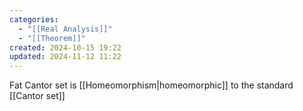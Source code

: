 ```yaml
---
categories:
  - "[[Real Analysis]]"
  - "[[Theorem]]"
created: 2024-10-15 19:22
updated: 2024-11-12 11:22
---
```

Fat Cantor set is [[Homeomorphism|homeomorphic]] to the standard [[Cantor set]]